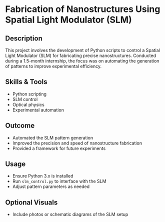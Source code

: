 # Fabrication of Nanostructures Using Spatial Light Modulator (SLM)

## Description
This project involves the development of Python scripts to control a Spatial Light Modulator (SLM) for fabricating precise nanostructures. Conducted during a 1.5-month internship, the focus was on automating the generation of patterns to improve experimental efficiency.

## Skills & Tools
- Python scripting
- SLM control
- Optical physics
- Experimental automation

## Outcome
- Automated the SLM pattern generation
- Improved the precision and speed of nanostructure fabrication
- Provided a framework for future experiments

## Usage
- Ensure Python 3.x is installed
- Run `slm_control.py` to interface with the SLM
- Adjust pattern parameters as needed

## Optional Visuals
- Include photos or schematic diagrams of the SLM setup
